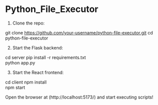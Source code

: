 # Python_File_Executor

1. Clone the repo:

  git clone https://github.com/your-username/python-file-executor.git
  cd python-file-executor
  
2. Start the Flask backend:

  cd server
  pip install -r requirements.txt  
  python app.py
  
3. Start the React frontend:

  cd client
  npm install  
  npm start
  
Open the browser at (http://localhost:5173/) and start executing scripts!
